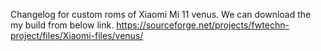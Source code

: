 Changelog for custom roms of Xiaomi Mi 11 venus. 
We can download the my build from below link. 
https://sourceforge.net/projects/fwtechn-project/files/Xiaomi-files/venus/
